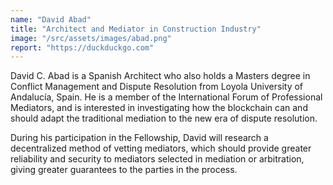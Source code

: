```yaml
---
name: "David Abad"
title: "Architect and Mediator in Construction Industry"
image: "/src/assets/images/abad.png"
report: "https://duckduckgo.com"
---
```


David C. Abad is a Spanish Architect who also holds a Masters degree in Conflict Management and Dispute Resolution from Loyola University of Andalucía, Spain. He is a member of the International Forum of Professional Mediators, and is interested in investigating how the blockchain can and should adapt the traditional mediation to the new era of dispute resolution.

During his participation in the Fellowship, David will research a decentralized method of vetting mediators, which should provide greater reliability and security to mediators selected in mediation or arbitration, giving greater guarantees to the parties in the process.
